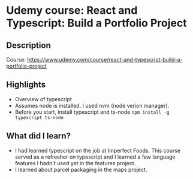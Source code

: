 # Udemy course: React and Typescript: Build a Portfolio Project

## Description

Course: https://www.udemy.com/course/react-and-typescript-build-a-portfolio-project

## Highlights

- Overview of typescript
- Assumes node is installed. I used nvm (node verion manager).
- Before you start, install typescript and ts-node `npm install -g typescript ts-node`

## What did I learn?

- I had learned typescript on the job at Imperfect Foods. This course served as a refresher on typescript and I learned a few language features I hadn't used yet in the features project.
- I learned about parcel packaging in the maps project.
